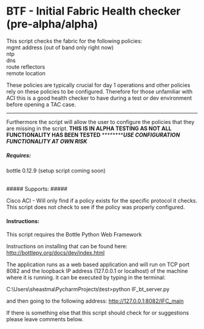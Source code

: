 BTF - Initial Fabric Health checker (pre-alpha/alpha)
=====================

This script checks the fabric for the following policies:<br/>
mgmt address (out of band only right now) <br/>
ntp<br/>
dns<br/>
route reflectors<br/>
remote location<br/>

These policies are typically crucial for day 1 operations
and other policies rely on these policies to be configured.
Therefore for those unfamiliar with ACI this is a good health
checker to have during a test or dev environment before opening 
a TAC case.

********************************************************************
Furthermore the script will allow the user to configure the policies
that they are missing in the script. 
**THIS IS IN ALPHA TESTING AS NOT ALL FUNCTIONALITY HAS BEEN TESTED**
*****************USE CONFIGURATION FUNCTIONALITY AT OWN RISK*********
<br>
##### Requires: #####

bottle 0.12.9 
(setup script coming soon)
     
<br>  
##### Supports: #####

Cisco ACI - Will only find if a policy exists for the specific
protocol it checks. This script does not check to see if the policy
was properly configured.
<br>   

#### Instructions: ####
This script requires the Bottle Python Web Framework

Instructions on installing that can be found here:
http://bottlepy.org/docs/dev/index.html 

The application runs as a web based application and will run on TCP port 8082 
and the loopback IP address (127.0.0.1 or localhost) of the machine where it is running.
 it can be executed by typing in the terminal:

C:\Users\sheastma\PycharmProjects\test>python IF_bt_server.py

and then going to the following address: http://127.0.0.1:8082/IFC_main

If there is something else that this script should check for or suggestions 
please leave comments below.